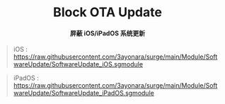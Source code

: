<h1 align="center">Block OTA Update</h1>
<h4 align="center">屏蔽 iOS/iPadOS 系统更新</h4>

> iOS : https://raw.githubusercontent.com/3ayonara/surge/main/Module/SoftwareUpdate/SoftwareUpdate_iOS.sgmodule

> iPadOS : https://raw.githubusercontent.com/3ayonara/surge/main/Module/SoftwareUpdate/SoftwareUpdate_iPadOS.sgmodule